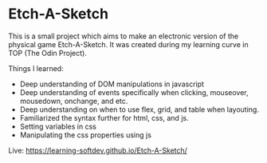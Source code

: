 # Etch-A-Sketch

This is a small project which aims to make an electronic version of the physical game Etch-A-Sketch. It was created during my learning curve in TOP (The Odin Project). <br>

Things I learned:<br>

- Deep understanding of DOM manipulations in javascript<br>
- Deep understanding of events specifically when clicking, mouseover, mousedown, onchange, and etc.<br>
- Deep understanding on when to use flex, grid, and table when layouting.<br>
- Familiarized the syntax further for html, css, and js.<br>
- Setting variables in css<br>
- Manipulating the css properties using js<br>

Live: https://learning-softdev.github.io/Etch-A-Sketch/
